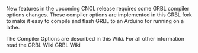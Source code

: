 New features in the upcoming CNCL release requires some GRBL compiler options changes. These compiler options are implemented in this GRBL fork to make it easy to compile and flash GRBL to an Arduino for running on a lathe.

The Compiler Options are described in this Wiki. For all other information read the GRBL Wiki GRBL Wiki
